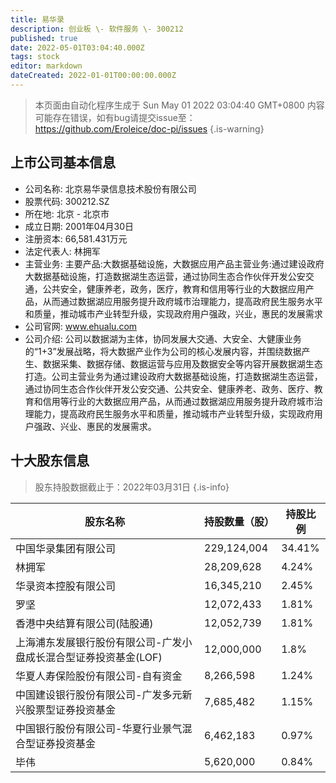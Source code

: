 ```yaml
---
title: 易华录
description: 创业板 \- 软件服务 \- 300212
published: true
date: 2022-05-01T03:04:40.000Z
tags: stock
editor: markdown
dateCreated: 2022-01-01T00:00:00.000Z
---
```


> 本页面由自动化程序生成于 Sun May 01 2022 03:04:40 GMT+0800
> 内容可能存在错误，如有bug请提交issue至：https://github.com/Eroleice/doc-pi/issues
{.is-warning}

## 上市公司基本信息
- 公司名称: 北京易华录信息技术股份有限公司
- 股票代码: 300212.SZ
- 所在地: 北京 - 北京市
- 成立日期: 2001年04月30日
- 注册资本: 66,581.431万元
- 法定代表人: 林拥军
- 主营业务: 主要产品:大数据基础设施，大数据应用产品主营业务:通过建设政府大数据基础设施，打造数据湖生态运营，通过协同生态合作伙伴开发公安交通，公共安全，健康养老，政务，医疗，教育和信用等行业的大数据应用产品，从而通过数据湖应用服务提升政府城市治理能力，提高政府民生服务水平和质量，推动城市产业转型升级，实现政府用户强政，兴业，惠民的发展需求
- 公司官网: www.ehualu.com
- 公司介绍: 公司以数据湖为主体，协同发展大交通、大安全、大健康业务的“1+3”发展战略，将大数据产业作为公司的核心发展内容，并围绕数据产生、数据采集、数据存储、数据运营与应用及数据安全等内容开展数据湖生态打造。公司主营业务为通过建设政府大数据基础设施，打造数据湖生态运营，通过协同生态合作伙伴开发公安交通、公共安全、健康养老、政务、医疗、教育和信用等行业的大数据应用产品，从而通过数据湖应用服务提升政府城市治理能力，提高政府民生服务水平和质量，推动城市产业转型升级，实现政府用户强政、兴业、惠民的发展需求。


## 十大股东信息
> 股东持股数据截止于：2022年03月31日
{.is-info}

| 股东名称 | 持股数量（股） | 持股比例 |
| --- | --- | --- |
| 中国华录集团有限公司 | 229,124,004 | 34.41% |
| 林拥军 | 28,209,628 | 4.24% |
| 华录资本控股有限公司 | 16,345,210 | 2.45% |
| 罗坚 | 12,072,433 | 1.81% |
| 香港中央结算有限公司(陆股通) | 12,052,739 | 1.81% |
| 上海浦东发展银行股份有限公司-广发小盘成长混合型证券投资基金(LOF) | 12,000,000 | 1.8% |
| 华夏人寿保险股份有限公司-自有资金 | 8,266,598 | 1.24% |
| 中国建设银行股份有限公司-广发多元新兴股票型证券投资基金 | 7,685,482 | 1.15% |
| 中国银行股份有限公司-华夏行业景气混合型证券投资基金 | 6,462,183 | 0.97% |
| 毕伟 | 5,620,000 | 0.84% |




